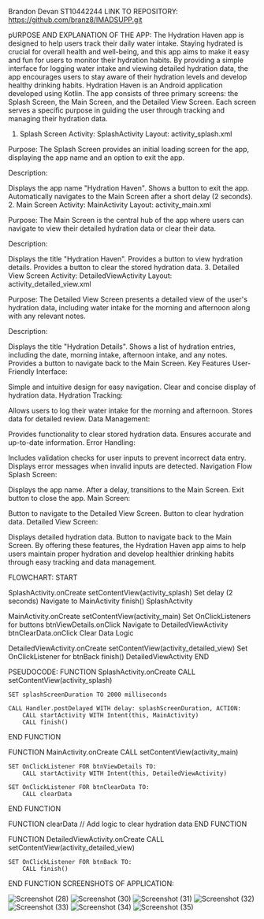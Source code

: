 Brandon Devan
ST10442244
LINK TO REPOSITORY: https://github.com/branz8/IMADSUPP.git

pURPOSE AND EXPLANATION OF THE APP:
The Hydration Haven app is designed to help users track their daily water intake. Staying hydrated is crucial for overall health and well-being, and this app aims to make it easy and fun for users to monitor their hydration habits. By providing a simple interface for logging water intake and viewing detailed hydration data, the app encourages users to stay aware of their hydration levels and develop healthy drinking habits.
Hydration Haven is an Android application developed using Kotlin. The app consists of three primary screens: the Splash Screen, the Main Screen, and the Detailed View Screen. Each screen serves a specific purpose in guiding the user through tracking and managing their hydration data.

1. Splash Screen
Activity: SplashActivity
Layout: activity_splash.xml

Purpose:
The Splash Screen provides an initial loading screen for the app, displaying the app name and an option to exit the app.

Description:

Displays the app name "Hydration Haven".
Shows a button to exit the app.
Automatically navigates to the Main Screen after a short delay (2 seconds).
2. Main Screen
Activity: MainActivity
Layout: activity_main.xml

Purpose:
The Main Screen is the central hub of the app where users can navigate to view their detailed hydration data or clear their data.

Description:

Displays the title "Hydration Haven".
Provides a button to view hydration details.
Provides a button to clear the stored hydration data.
3. Detailed View Screen
Activity: DetailedViewActivity
Layout: activity_detailed_view.xml

Purpose:
The Detailed View Screen presents a detailed view of the user's hydration data, including water intake for the morning and afternoon along with any relevant notes.

Description:

Displays the title "Hydration Details".
Shows a list of hydration entries, including the date, morning intake, afternoon intake, and any notes.
Provides a button to navigate back to the Main Screen.
Key Features
User-Friendly Interface:

Simple and intuitive design for easy navigation.
Clear and concise display of hydration data.
Hydration Tracking:

Allows users to log their water intake for the morning and afternoon.
Stores data for detailed review.
Data Management:

Provides functionality to clear stored hydration data.
Ensures accurate and up-to-date information.
Error Handling:

Includes validation checks for user inputs to prevent incorrect data entry.
Displays error messages when invalid inputs are detected.
Navigation Flow
Splash Screen:

Displays the app name.
After a delay, transitions to the Main Screen.
Exit button to close the app.
Main Screen:

Button to navigate to the Detailed View Screen.
Button to clear hydration data.
Detailed View Screen:

Displays detailed hydration data.
Button to navigate back to the Main Screen.
By offering these features, the Hydration Haven app aims to help users maintain proper hydration and develop healthier drinking habits through easy tracking and data management.

FLOWCHART: 
START

SplashActivity.onCreate
    setContentView(activity_splash)
   Set delay (2 seconds)
    Navigate to MainActivity
     finish() SplashActivity

MainActivity.onCreate
    setContentView(activity_main)
    Set OnClickListeners for buttons
         btnViewDetails.onClick
         Navigate to DetailedViewActivity
         btnClearData.onClick
               Clear Data Logic

DetailedViewActivity.onCreate
     setContentView(activity_detailed_view)
     Set OnClickListener for btnBack
        finish() DetailedViewActivity
END

PSEUDOCODE: 
FUNCTION SplashActivity.onCreate
    CALL setContentView(activity_splash)

    SET splashScreenDuration TO 2000 milliseconds

    CALL Handler.postDelayed WITH delay: splashScreenDuration, ACTION:
        CALL startActivity WITH Intent(this, MainActivity)
        CALL finish()

END FUNCTION

FUNCTION MainActivity.onCreate
    CALL setContentView(activity_main)

    SET OnClickListener FOR btnViewDetails TO:
        CALL startActivity WITH Intent(this, DetailedViewActivity)

    SET OnClickListener FOR btnClearData TO:
        CALL clearData

END FUNCTION

FUNCTION clearData
    // Add logic to clear hydration data
END FUNCTION

FUNCTION DetailedViewActivity.onCreate
    CALL setContentView(activity_detailed_view)

    SET OnClickListener FOR btnBack TO:
        CALL finish()

END FUNCTION
 SCREENSHOTS OF APPLICATION:
 
![Screenshot (28)](https://github.com/user-attachments/assets/4dca7dab-a875-4c35-8087-f0b9530a3375)
![Screenshot (30)](https://github.com/user-attachments/assets/78e9adb4-2cbc-49c7-8455-a45a89866bd3)
![Screenshot (31)](https://github.com/user-attachments/assets/5aa26deb-571f-4cb0-bd91-5183d7c1a728)
![Screenshot (32)](https://github.com/user-attachments/assets/504d4303-5ff0-4ac7-975d-9700941f2b36)
![Screenshot (33)](https://github.com/user-attachments/assets/5f53c8f5-5398-45cc-b265-66e308fd7023)
![Screenshot (34)](https://github.com/user-attachments/assets/fcad48c1-6f3d-45c6-b5e3-352d6ca084a7)
![Screenshot (35)](https://github.com/user-attachments/assets/a02e5214-f89b-410f-9cd5-e939b1945db6)




